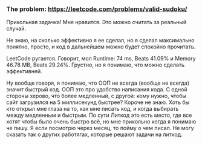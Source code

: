 ### The problem: https://leetcode.com/problems/valid-sudoku/

Прикольная задачка! Мне нравится. Это можно считать за реальный случай.

Не знаю, на сколько эффективно я ее сделал, но я сделал максимально понятно, просто, и код в дальнейшем можно будет спокойно прочитать. 

LeetCode ругается. Говорит, мол Runtime: 74 ms, Beats 41.09% и Memory 46.78 MB, Beats 29.24%.
Грустно, но я понимаю, что можно сделать эффективней. 

Ну вообще говоря, я понимаю, что ООП не всегда (вообще не всегда) значит быстрый код. ООП это про удобство написания кода. С одной стороны херово, что более медленный, с другой: кому нужно, чтобы сайт загрузился на 5 миллисекунд быстрее? Короче не знаю. Хоть бы кто открыл мне глаза на то, как мне писать код, и когда выбирать между медленным и быстрым. По сути Литкод это есть место, где все хотят чтобы было очень быстро всё, но мне прикольно когда я понимаю че пишу. Я если посмотрю через месяц, то пойму о чем писал. Не могу сказать так о других работягах, которые решают задачи на литкод.